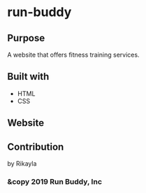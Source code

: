 # run-buddy

## Purpose 
A website that offers fitness training services.

## Built with 
* HTML
* CSS


##  Website


## Contribution
by Rikayla

### &copy 2019 Run Buddy, Inc

